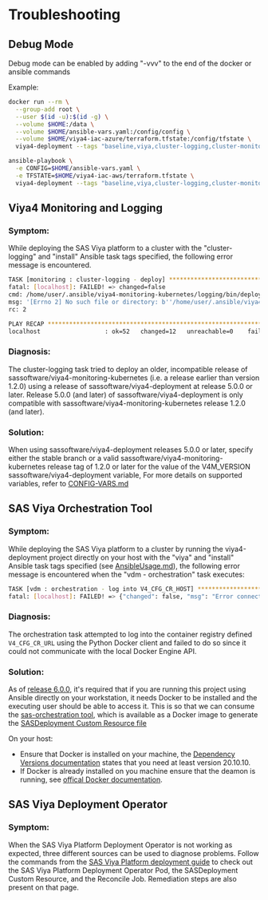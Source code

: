 # Troubleshooting

## Debug Mode
Debug mode can be enabled by adding "-vvv" to the end of the docker or ansible commands

Example:

  ```bash
  docker run --rm \
    --group-add root \
    --user $(id -u):$(id -g) \
    --volume $HOME:/data \
    --volume $HOME/ansible-vars.yaml:/config/config \
    --volume $HOME/viya4-iac-azure/terraform.tfstate:/config/tfstate \
    viya4-deployment --tags "baseline,viya,cluster-logging,cluster-monitoring,viya-monitoring,install" -vvv
  ```

  ```bash
  ansible-playbook \
    -e CONFIG=$HOME/ansible-vars.yaml \
    -e TFSTATE=$HOME/viya4-iac-aws/terraform.tfstate \
    viya4-deployment --tags "baseline,viya,cluster-logging,cluster-monitoring,viya-monitoring,install" -vvv
  ```
## Viya4 Monitoring and Logging
### Symptom:
While deploying the SAS Viya platform to a cluster with the "cluster-logging" and "install" Ansible task tags specified, the following error message is encountered.

  ```bash
TASK [monitoring : cluster-logging - deploy] ********************************************************************************
fatal: [localhost]: FAILED! => changed=false
  cmd: /home/user/.ansible/viya4-monitoring-kubernetes/logging/bin/deploy_logging.sh
  msg: '[Errno 2] No such file or directory: b''/home/user/.ansible/viya4-monitoring-kubernetes/logging/bin/deploy_logging.sh'''
  rc: 2

PLAY RECAP ******************************************************************************************************************
localhost                  : ok=52   changed=12   unreachable=0    failed=1    skipped=41   rescued=0    ignored=0
  ```

### Diagnosis:
The cluster-logging task tried to deploy an older, incompatible release of sassoftware/viya4-monitoring-kubernetes (i.e. a release earlier than version 1.2.0) using a release of sassoftware/viya4-deployment at release 5.0.0 or later.
Release 5.0.0 (and later) of sassoftware/viya4-deployment is only compatible with sassoftware/viya4-monitoring-kubernetes release 1.2.0 (and later).

### Solution:
When using sassoftware/viya4-deployment releases 5.0.0 or later, specify either the stable branch or a valid sassoftware/viya4-monitoring-kubernetes release tag of 1.2.0 or later for the value of the V4M_VERSION sassoftware/viya4-deployment variable, For more details on supported variables, refer to [CONFIG-VARS.md](./CONFIG-VARS.md)

## SAS Viya Orchestration Tool
### Symptom:
While deploying the SAS Viya platform to a cluster by running the viya4-deployment project directly on your host with the "viya" and "install" Ansible task tags specified (see [AnsibleUsage.md](./docs/user/AnsibleUsage.md)), the following error message is encountered when the "vdm - orchestration" task executes:

```bash
TASK [vdm : orchestration - log into V4_CFG_CR_HOST] ******************************************************************************************************************************************************
fatal: [localhost]: FAILED! => {"changed": false, "msg": "Error connecting: Error while fetching server API version: ('Connection aborted.', FileNotFoundError(2, 'No such file or directory'))"}
```

### Diagnosis:
The orchestration task attempted to log into the container registry defined `V4_CFG_CR_URL` using the Python Docker client and failed to do so since it could not communicate with the local Docker Engine API.

### Solution:

As of [release 6.0.0](https://github.com/sassoftware/viya4-deployment/releases/tag/6.0.0), it's required that if you are running this project using Ansible directly on your workstation, it needs Docker to be installed and the executing user should be able to access it. This is so that we can consume the [sas-orchestration tool](https://go.documentation.sas.com/doc/en/itopscdc/default/dplyml0phy0dkr/p0nid9gu3x2cvln1pzpcxa68tpom.htm#p1garxk7w4avg2n1hd6e4nt5kks7), which is available as a Docker image to generate the [SASDeployment Custom Resource file](https://go.documentation.sas.com/doc/en/itopscdc/default/dplyml0phy0dkr/p0nid9gu3x2cvln1pzpcxa68tpom.htm#p012wq5dhcqbx8n12abyqe25m4nu)

On your host:
* Ensure that Docker is installed on your machine, the [Dependency Versions documentation](./docs/user/Dependencies.md) states that you need at least version 20.10.10.
* If Docker is already installed on you machine ensure that the deamon is running, see [offical Docker documentation](https://docs.docker.com/config/daemon/start/).

## SAS Viya Deployment Operator

### Symptom:
When the SAS Viya Platform Deployment Operator is not working as expected, three different sources can be used to diagnose problems. Follow the commands from the [SAS Viya Platform deployment guide](https://go.documentation.sas.com/doc/en/sasadmincdc/default/dplyml0phy0dkr/p127f6y30iimr6n17x2xe9vlt54q.htm#p11o2ghzdkqm6kn1qkxqr2wr3nkh) to check out the SAS Viya Platform Deployment Operator Pod, the SASDeployment Custom Resource, and the Reconcile Job. Remediation steps are also present on that page.


